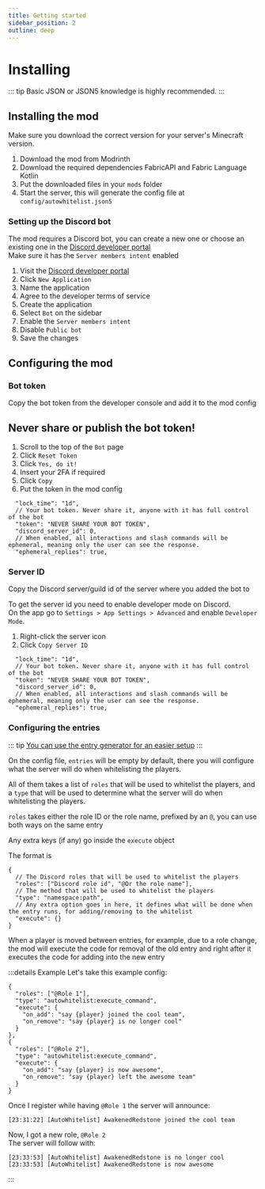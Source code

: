 ```yaml
---
title: Getting started
sidebar_position: 2
outline: deep
---
```


<script setup>
import Callout from "@component/Callout.vue";
import ModrinthLink from "@component/ModrinthLink.vue";
import DetailedInstructions from "@component/detailed_instructions/Component.vue";
</script>

# Installing

::: tip
Basic JSON or JSON5 knowledge is highly recommended.
:::

## Installing the mod

Make sure you download the correct version for your server's Minecraft version.

1. Download the mod from <ModrinthLink slug="autowhitelist">Modrinth</ModrinthLink>
2. Download the required dependencies <ModrinthLink slug="fabric-api">FabricAPI</ModrinthLink> and <ModrinthLink slug="fabric-language-kotlin">Fabric Language Kotlin</ModrinthLink>
3. Put the downloaded files in your `mods` folder
4. Start the server, this will generate the config file at `config/autowhitelist.json5`

### Setting up the Discord bot

The mod requires a Discord bot, you can create a new one or choose an existing one in the [Discord developer portal](https://discord.com/developers/applications)  
Make sure it has the `Server members intent` enabled

<DetailedInstructions src="/assets/autowhitelist/tutorial/create_app.gif" title="How to create an app">
  <ol class="!my-0 flex flex-col h-fit lg:text-lg xl:text-xl gap-2">
    <li>Visit the <a href="https://discord.com/developers/applications" target="_blank" rel="noopener noreferrer">Discord developer portal</a></li>
    <li>Click <code>New Application</code></li>
    <li>Name the application</li>
    <li>Agree to the developer terms of service</li>
    <li>Create the application</li>
    <li>Select <code>Bot</code> on the sidebar</li>
    <li>Enable the <code>Server members intent</code></li>
    <li>Disable <code>Public bot</code></li>
    <li>Save the changes</li>
  </ol>
</DetailedInstructions>

## Configuring the mod

### Bot token

Copy the bot token from the developer console and add it to the mod config

<DetailedInstructions src="/assets/autowhitelist/tutorial/get_token.gif" title="How to get the bot token">
<h2 class="!mt-0 !border-0 !pt-0 text-red-400">Never share or publish the bot token!</h2>
  <ol class="!my-0 flex flex-col h-fit lg:text-lg xl:text-xl gap-2">
    <li>Scroll to the top of the <code>Bot</code> page</li>
    <li>Click <code>Reset Token</code></li>
    <li>Click <code>Yes, do it!</code></li>
    <li>Insert your 2FA if required</li>
    <li>Click <code>Copy</code></li>
    <li>Put the token in the mod config</li>
  </ol>
</DetailedInstructions>

```json5 {3}
  "lock_time": "1d",
  // Your bot token. Never share it, anyone with it has full control of the bot
  "token": "NEVER SHARE YOUR BOT TOKEN",
  "discord_server_id": 0,
  // When enabled, all interactions and slash commands will be ephemeral, meaning only the user can see the response.
  "ephemeral_replies": true,
```

### Server ID

Copy the Discord server/guild id of the server where you added the bot to

<DetailedInstructions src="/assets/autowhitelist/tutorial/get_server_id.gif" title="How to get the server id">
  <Callout type="info">
    To get the server id you need to enable developer mode on Discord.<br/>
    On the app go to <code>Settings > App Settings > Advanced</code> and enable <code>Developer Mode</code>.
  </Callout>
  <ol class="!my-0 flex flex-col h-fit lg:text-lg xl:text-xl gap-2">
    <li>Right-click the server icon</li>
    <li>Click <code>Copy Server ID</code></li>
  </ol>
</DetailedInstructions>

```json5 {4}
  "lock_time": "1d",
  // Your bot token. Never share it, anyone with it has full control of the bot
  "token": "NEVER SHARE YOUR BOT TOKEN",
  "discord_server_id": 0,
  // When enabled, all interactions and slash commands will be ephemeral, meaning only the user can see the response.
  "ephemeral_replies": true,
```

### Configuring the entries
::: tip
[You can use the entry generator for an easier setup](configs/generator)
:::

On the config file, `entries` will be empty by default, there you will configure what the server will do when
whitelisting the players.

All of them takes a list of `roles` that will be used to whitelist the players, and a `type` that will be used to
determine what the server will do when whitelisting the players.

`roles` takes either the role ID or the role name, prefixed by an `@`, you can use both ways on the same entry

Any extra keys (if any) go inside the `execute` object

The format is
```json5
{
  // The Discord roles that will be used to whitelist the players
  "roles": ["Discord role id", "@Or the role name"],
  // The method that will be used to whitelist the players
  "type": "namespace:path",
  // Any extra option goes in here, it defines what will be done when the entry runs, for adding/removing to the whitelist
  "execute": {}
}
```

When a player is moved between entries, for example, due to a role change, the mod will execute the code for removal of the 
old entry and right after it executes the code for adding into the new entry

:::details Example
Let's take this example config:
```json5 no-copy
{
  "roles": ["@Role 1"],
  "type": "autowhitelist:execute_command",
  "execute": {
    "on_add": "say {player} joined the cool team",
    "on_remove": "say {player} is no longer cool"
  }
},
{
  "roles": ["@Role 2"],
  "type": "autowhitelist:execute_command",
  "execute": {
    "on_add": "say {player} is now awesome",
    "on_remove": "say {player} left the awesome team"
  }
}
```

Once I register while having `@Role 1` the server will announce:
```log
[23:31:22] [AutoWhitelist] AwakenedRedstone joined the cool team
```
Now, I got a new role, `@Role 2`  
The server will follow with:
```log
[23:33:53] [AutoWhitelist] AwakenedRedstone is no longer cool
[23:33:53] [AutoWhitelist] AwakenedRedstone is now awesome
```
:::
